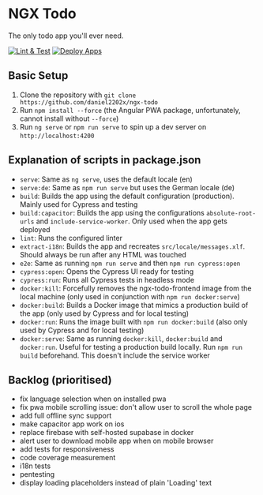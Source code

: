 # NGX Todo

The only todo app you'll ever need.

[![Lint & Test](https://github.com/daniel2202x/ngx-todo/actions/workflows/build-checks.yml/badge.svg)](https://github.com/daniel2202x/ngx-todo/actions/workflows/build-checks.yml)
[![Deploy Apps](https://github.com/daniel2202x/ngx-todo/actions/workflows/deploy-release.yml/badge.svg)](https://github.com/daniel2202x/ngx-todo/actions/workflows/deploy-release.yml)

## Basic Setup
1. Clone the repository with `git clone https://github.com/daniel2202x/ngx-todo`
2. Run `npm install --force` (the Angular PWA package, unfortunately, cannot install without `--force`)
3. Run `ng serve` or `npm run serve` to spin up a dev server on `http://localhost:4200`

## Explanation of scripts in package.json
- `serve`: Same as `ng serve`, uses the default locale (en)
- `serve:de`: Same as `npm run serve` but uses the German locale (de)
- `build`: Builds the app using the default configuration (production). Mainly used for Cypress and testing
- `build:capacitor`: Builds the app using the configurations `absolute-root-urls` and `include-service-worker`. Only used when the app gets deployed
- `lint`: Runs the configured linter
- `extract-i18n`: Builds the app and recreates `src/locale/messages.xlf`. Should always be run after any HTML was touched
- `e2e`: Same as running `npm run serve` and then `npm run cypress:open`
- `cypress:open`: Opens the Cypress UI ready for testing
- `cypress:run`: Runs all Cypress tests in headless mode
- `docker:kill`: Forcefully removes the ngx-todo-frontend image from the local machine (only used in conjunction with `npm run docker:serve`)
- `docker:build`: Builds a Docker image that mimics a production build of the app (only used by Cypress and for local testing)
- `docker:run`: Runs the image built with `npm run docker:build` (also only used by Cypress and for local testing)
- `docker:serve`: Same as running `docker:kill`, `docker:build` and `docker:run`. Useful for testing a production build locally. Run `npm run build` beforehand. This doesn't include the service worker

## Backlog (prioritised)
- fix language selection when on installed pwa
- fix pwa mobile scrolling issue: don't allow user to scroll the whole page
- add full offline sync support
- make capacitor app work on ios
- replace firebase with self-hosted supabase in docker
- alert user to download mobile app when on mobile browser
- add tests for responsiveness
- code coverage measurement
- i18n tests
- pentesting
- display loading placeholders instead of plain 'Loading' text